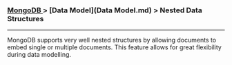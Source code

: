 

### [MongoDB ](../MongoDB.md) > [Data Model](Data Model.md) > Nested Data Structures
___


MongoDB supports very well nested structures by allowing documents to embed single or multiple documents. This feature allows for great flexibility during data modelling. 